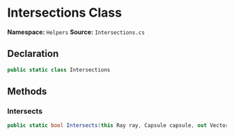 # Intersections Class

**Namespace:** `Helpers`
**Source:** `Intersections.cs`

## Declaration

```csharp
public static class Intersections
```

## Methods

### Intersects

```csharp
public static bool Intersects(this Ray ray, Capsule capsule, out Vector3 p1, out Vector3 p2, out Vector3 n1, out Vector3 n2)
```

